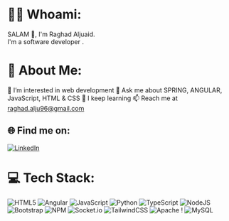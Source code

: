 # 👨‍💻 Whoami:

SALAM 👋, I'm Raghad Aljuaid.<br>
I'm a software developer .


# 💫 About Me:

👀 I’m interested in web development
💬 Ask me about SPRING, ANGULAR, JavaScript, HTML & CSS
🌱 I keep learning
📫 Reach me at raghad.alju96@gmail.com


## 🌐 Find me on:
[![LinkedIn](https://img.shields.io/badge/LinkedIn-%230077B5.svg?logo=linkedin&logoColor=white)](https://www.linkedin.com/in/raghad-aljuaid-377224155/) 

# 💻 Tech Stack:
![HTML5](https://img.shields.io/badge/html5-%23E34F26.svg?style=for-the-badge&logo=html5&logoColor=white) ![Angular](https://img.shields.io/badge/php-%23777BB4.svg?style=for-the-badge&logo=php&logoColor=white) ![JavaScript](https://img.shields.io/badge/javascript-%23323330.svg?style=for-the-badge&logo=javascript&logoColor=%23F7DF1E) ![Python](https://img.shields.io/badge/python-3670A0?style=for-the-badge&logo=python&logoColor=ffdd54) ![TypeScript](https://img.shields.io/badge/typescript-%23007ACC.svg?style=for-the-badge&logo=typescript&logoColor=white) ![NodeJS](https://img.shields.io/badge/node.js-6DA55F?style=for-the-badge&logo=node.js&logoColor=white) ![Bootstrap](https://img.shields.io/badge/bootstrap-%23563D7C.svg?style=for-the-badge&logo=bootstrap&logoColor=white) ![NPM](https://img.shields.io/badge/NPM-%23000000.svg?style=for-the-badge&logo=npm&logoColor=white) ![Socket.io](https://img.shields.io/badge/Socket.io-black?style=for-the-badge&logo=socket.io&badgeColor=010101) ![TailwindCSS](https://img.shields.io/badge/tailwindcss-%2338B2AC.svg?style=for-the-badge&logo=tailwind-css&logoColor=white) ![Apache](https://img.shields.io/badge/apache-%23D42029.svg?style=for-the-badge&logo=apache&logoColor=white) ! ![MySQL](https://img.shields.io/badge/mysql-%2300f.svg?style=for-the-badge&logo=mysql&logoColor=white)


